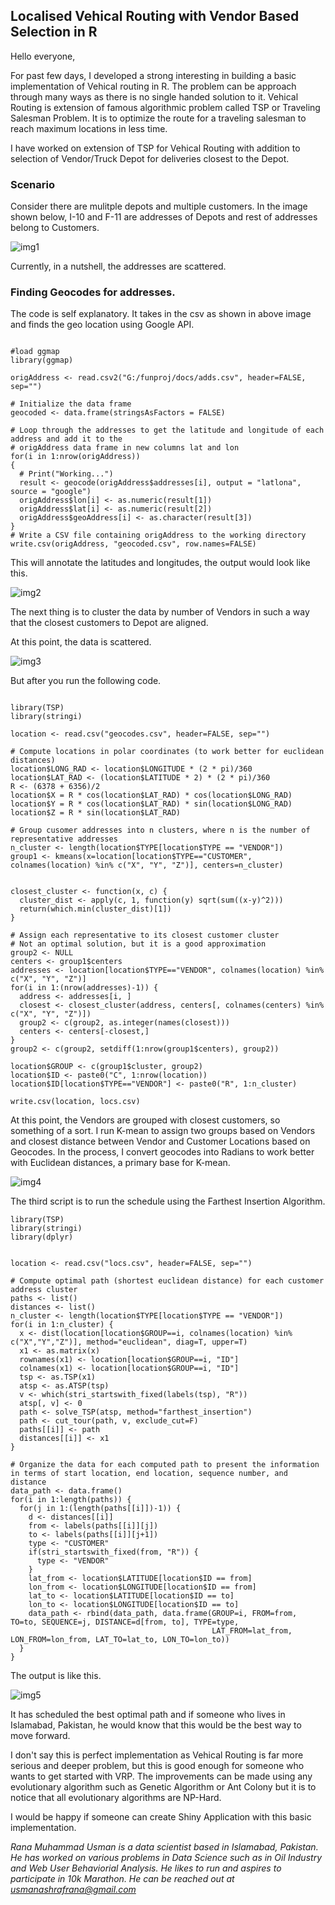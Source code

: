 ## Localised Vehical Routing with Vendor Based Selection in R

Hello everyone,


For past few days, I developed a strong interesting in building a basic implementation of Vehical routing in R. The problem can be approach through many ways as there is no single handed solution to it. Vehical Routing is extension of famous algorithmic problem called TSP or Traveling Salesman Problem. It is to optimize the route for a traveling salesman to reach maximum locations in less time.

I have worked on extension of TSP for Vehical Routing with addition to selection of Vendor/Truck Depot for deliveries closest to the Depot. 

### Scenario

Consider there are mulitple depots and multiple customers. In the image shown below, I-10 and F-11 are addresses of Depots and rest of addresses belong to Customers.

![img1](https://i.imgur.com/hq5kWZo.png)

Currently, in a nutshell, the addresses are scattered.

### Finding Geocodes for addresses.

The code is self explanatory. It takes in the csv as shown in above image and finds the geo location using Google API.

```

#load ggmap
library(ggmap)

origAddress <- read.csv2("G:/funproj/docs/adds.csv", header=FALSE, sep="")

# Initialize the data frame
geocoded <- data.frame(stringsAsFactors = FALSE)

# Loop through the addresses to get the latitude and longitude of each address and add it to the
# origAddress data frame in new columns lat and lon
for(i in 1:nrow(origAddress))
{
  # Print("Working...")
  result <- geocode(origAddress$addresses[i], output = "latlona", source = "google")
  origAddress$lon[i] <- as.numeric(result[1])
  origAddress$lat[i] <- as.numeric(result[2])
  origAddress$geoAddress[i] <- as.character(result[3])
}
# Write a CSV file containing origAddress to the working directory
write.csv(origAddress, "geocoded.csv", row.names=FALSE)
```

This will annotate the latitudes and longitudes, the output would look like this.

![img2](https://i.imgur.com/cr25Npp.png)

The next thing is to cluster the data by number of Vendors in such a way that the closest customers to Depot are aligned.

At this point, the data is scattered.

![img3](https://i.imgur.com/s6r97mY.png)

But after you run the following code.

```

library(TSP)
library(stringi)

location <- read.csv("geocodes.csv", header=FALSE, sep="")

# Compute locations in polar coordinates (to work better for euclidean distances)
location$LONG_RAD <- location$LONGITUDE * (2 * pi)/360
location$LAT_RAD <- (location$LATITUDE * 2) * (2 * pi)/360
R <- (6378 + 6356)/2
location$X = R * cos(location$LAT_RAD) * cos(location$LONG_RAD)
location$Y = R * cos(location$LAT_RAD) * sin(location$LONG_RAD)
location$Z = R * sin(location$LAT_RAD)

# Group cusomer addresses into n clusters, where n is the number of representative addresses
n_cluster <- length(location$TYPE[location$TYPE == "VENDOR"])
group1 <- kmeans(x=location[location$TYPE=="CUSTOMER", colnames(location) %in% c("X", "Y", "Z")], centers=n_cluster)


closest_cluster <- function(x, c) {
  cluster_dist <- apply(c, 1, function(y) sqrt(sum((x-y)^2)))
  return(which.min(cluster_dist)[1])
}

# Assign each representative to its closest customer cluster
# Not an optimal solution, but it is a good approximation
group2 <- NULL
centers <- group1$centers
addresses <- location[location$TYPE=="VENDOR", colnames(location) %in% c("X", "Y", "Z")]
for(i in 1:(nrow(addresses)-1)) {
  address <- addresses[i, ]
  closest <- closest_cluster(address, centers[, colnames(centers) %in% c("X", "Y", "Z")])
  group2 <- c(group2, as.integer(names(closest)))
  centers <- centers[-closest,]
}
group2 <- c(group2, setdiff(1:nrow(group1$centers), group2))

location$GROUP <- c(group1$cluster, group2)
location$ID <- paste0("C", 1:nrow(location))
location$ID[location$TYPE=="VENDOR"] <- paste0("R", 1:n_cluster)

write.csv(location, locs.csv)
```

At this point, the Vendors are grouped with closest customers, so something of a sort. I run K-mean to assign two groups based on Vendors and closest distance between Vendor and Customer Locations based on Geocodes. In the process, I convert geocodes into Radians to work better with Euclidean distances, a primary base for K-mean.

![img4](https://i.imgur.com/EUDJ4fx.png)

The third script is to run the schedule using the Farthest Insertion Algorithm. 

```
library(TSP)
library(stringi)
library(dplyr)


location <- read.csv("locs.csv", header=FALSE, sep="")

# Compute optimal path (shortest euclidean distance) for each customer address cluster
paths <- list()
distances <- list()
n_cluster <- length(location$TYPE[location$TYPE == "VENDOR"])
for(i in 1:n_cluster) {
  x <- dist(location[location$GROUP==i, colnames(location) %in% c("X","Y","Z")], method="euclidean", diag=T, upper=T)
  x1 <- as.matrix(x)
  rownames(x1) <- location[location$GROUP==i, "ID"]
  colnames(x1) <- location[location$GROUP==i, "ID"]
  tsp <- as.TSP(x1)
  atsp <- as.ATSP(tsp)
  v <- which(stri_startswith_fixed(labels(tsp), "R"))
  atsp[, v] <- 0
  path <- solve_TSP(atsp, method="farthest_insertion")
  path <- cut_tour(path, v, exclude_cut=F)
  paths[[i]] <- path
  distances[[i]] <- x1
}

# Organize the data for each computed path to present the information in terms of start location, end location, sequence number, and distance
data_path <- data.frame()
for(i in 1:length(paths)) {
  for(j in 1:(length(paths[[i]])-1)) {
    d <- distances[[i]]
    from <- labels(paths[[i]][j])
    to <- labels(paths[[i]][j+1])
    type <- "CUSTOMER"
    if(stri_startswith_fixed(from, "R")) {
      type <- "VENDOR"
    }
    lat_from <- location$LATITUDE[location$ID == from]
    lon_from <- location$LONGITUDE[location$ID == from]
    lat_to <- location$LATITUDE[location$ID == to]
    lon_to <- location$LONGITUDE[location$ID == to]
    data_path <- rbind(data_path, data.frame(GROUP=i, FROM=from, TO=to, SEQUENCE=j, DISTANCE=d[from, to], TYPE=type,
                                             LAT_FROM=lat_from, LON_FROM=lon_from, LAT_TO=lat_to, LON_TO=lon_to))
  }
}

```
The output is like this.

![img5](https://i.imgur.com/YJfjz5C.png)

It has scheduled the best optimal path and if someone who lives in Islamabad, Pakistan, he would know that this would be the best way to move forward. 

I don't say this is perfect implementation as Vehical Routing is far more serious and deeper problem, but this is good enough for someone who wants to get started with VRP. The improvements can be made using any evolutionary algorithm such as Genetic Algorithm or Ant Colony but it is to notice that all evolutionary algorithms are NP-Hard. 

I would be happy if someone can create Shiny Application with this basic implementation. 

*Rana Muhammad Usman is a data scientist based in Islamabad, Pakistan. He has worked on various problems in Data Science such as in Oil Industry and Web User Behaviorial Analysis. He likes to run and aspires to participate in 10k Marathon. He can be reached out at usmanashrafrana@gmail.com*
